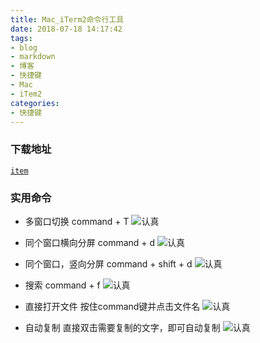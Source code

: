 ```yaml
---
title: Mac_iTerm2命令行工具
date: 2018-07-18 14:17:42
tags:
- blog
- markdown
- 博客 
- 快捷键
- Mac
- iTem2
categories:
- 快捷键
---
```


### 下载地址
[`item`](http://www.iterm2.com)

### 实用命令
- 多窗口切换 command + T
![认真](http://m.qpic.cn/psb?/V11BgY9M4abG72/OMgJ12JfLNPlqr5Yec4695M1my3yyBTaWgEM1K7JbG4!/b/dDEBAAAAAAAA&bo=wgWoAwAAAAADB04!&rf=viewer_4)

- 同个窗口横向分屏 command + d
![认真](http://m.qpic.cn/psb?/V11BgY9M4abG72/4SaRR9BtD2pdQkGQsaNq0nAUWBRty352DGOKIA87H.I!/b/dEABAAAAAAAA&bo=Qgd6AwAAAAADJz4!&rf=viewer_4)

- 同个窗口，竖向分屏 command + shift + d
![认真](http://m.qpic.cn/psb?/V11BgY9M4abG72/yrsgHH7vEpm3j2YX6yb4xCSUgLupugpyF46f*sPjuYY!/b/dDMBAAAAAAAA&bo=Qgd6AwAAAAADNy4!&rf=viewer_4)

- 搜索 command + f
![认真](http://m.qpic.cn/psb?/V11BgY9M4abG72/QHm*j1dCretHmEI*Wv2Rfvr9AMJJkqMz5FaK3BzEMHc!/b/dAgBAAAAAAAA&bo=0gUuAwAAAAADN.g!&rf=viewer_4)

- 直接打开文件 按住command键并点击文件名
![认真](http://m.qpic.cn/psb?/V11BgY9M4abG72/jn2ZGAkPKFgJ3K3v9kcQ0d0PVg75RKWAR58e6FH22Y8!/b/dDIBAAAAAAAA&bo=zAUwAwAAAAADN.g!&rf=viewer_4)

- 自动复制 直接双击需要复制的文字，即可自动复制
![认真](http://m.qpic.cn/psb?/V11BgY9M4abG72/fDiS0kZ24qIs5ZaBagUHglpn*rDAA8FJXkuYWVmvrTg!/b/dDEBAAAAAAAA&bo=0gUuAwAAAAADN.g!&rf=viewer_4)

